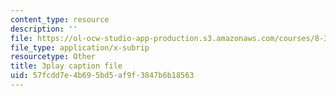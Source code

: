 ```yaml
---
content_type: resource
description: ''
file: https://ol-ocw-studio-app-production.s3.amazonaws.com/courses/8-333-statistical-mechanics-i-statistical-mechanics-of-particles-fall-2013/57fcdd7e4b695bd5af9f3847b6b18563_ybCsMYk5xMg.vtt
file_type: application/x-subrip
resourcetype: Other
title: 3play caption file
uid: 57fcdd7e-4b69-5bd5-af9f-3847b6b18563
---
```

